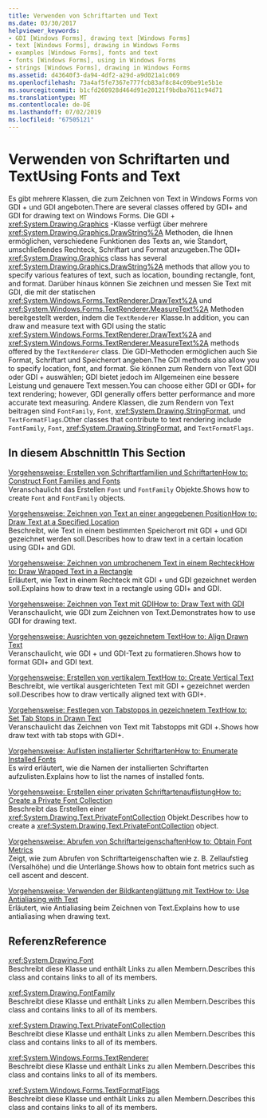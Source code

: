 ```yaml
---
title: Verwenden von Schriftarten und Text
ms.date: 03/30/2017
helpviewer_keywords:
- GDI [Windows Forms], drawing text [Windows Forms]
- text [Windows Forms], drawing in Windows Forms
- examples [Windows Forms], fonts and text
- fonts [Windows Forms], using in Windows Forms
- strings [Windows Forms], drawing in Windows Forms
ms.assetid: d43640f3-da94-4df2-a29d-a9d021a1c069
ms.openlocfilehash: 73a4af5fe7367e777fcb83af8c84c09be91e5b1e
ms.sourcegitcommit: b1cfd260928d464d91e20121f9bdba7611c94d71
ms.translationtype: MT
ms.contentlocale: de-DE
ms.lasthandoff: 07/02/2019
ms.locfileid: "67505121"
---
```

# <a name="using-fonts-and-text"></a><span data-ttu-id="32f38-102">Verwenden von Schriftarten und Text</span><span class="sxs-lookup"><span data-stu-id="32f38-102">Using Fonts and Text</span></span>
<span data-ttu-id="32f38-103">Es gibt mehrere Klassen, die zum Zeichnen von Text in Windows Forms von GDI + und GDI angeboten.</span><span class="sxs-lookup"><span data-stu-id="32f38-103">There are several classes offered by GDI+ and GDI for drawing text on Windows Forms.</span></span> <span data-ttu-id="32f38-104">Die GDI + <xref:System.Drawing.Graphics> -Klasse verfügt über mehrere <xref:System.Drawing.Graphics.DrawString%2A> Methoden, die Ihnen ermöglichen, verschiedene Funktionen des Texts an, wie Standort, umschließendes Rechteck, Schriftart und Format anzugeben.</span><span class="sxs-lookup"><span data-stu-id="32f38-104">The GDI+ <xref:System.Drawing.Graphics> class has several <xref:System.Drawing.Graphics.DrawString%2A> methods that allow you to specify various features of text, such as location, bounding rectangle, font, and format.</span></span> <span data-ttu-id="32f38-105">Darüber hinaus können Sie zeichnen und messen Sie Text mit GDI, die mit der statischen <xref:System.Windows.Forms.TextRenderer.DrawText%2A> und <xref:System.Windows.Forms.TextRenderer.MeasureText%2A> Methoden bereitgestellt werden, indem die `TextRenderer` Klasse.</span><span class="sxs-lookup"><span data-stu-id="32f38-105">In addition, you can draw and measure text with GDI using the static <xref:System.Windows.Forms.TextRenderer.DrawText%2A> and <xref:System.Windows.Forms.TextRenderer.MeasureText%2A> methods offered by the `TextRenderer` class.</span></span> <span data-ttu-id="32f38-106">Die GDI-Methoden ermöglichen auch Sie Format, Schriftart und Speicherort angeben.</span><span class="sxs-lookup"><span data-stu-id="32f38-106">The GDI methods also allow you to specify location, font, and format.</span></span> <span data-ttu-id="32f38-107">Sie können zum Rendern von Text GDI oder GDI + auswählen; GDI bietet jedoch im Allgemeinen eine bessere Leistung und genauere Text messen.</span><span class="sxs-lookup"><span data-stu-id="32f38-107">You can choose either GDI or GDI+ for text rendering; however, GDI generally offers better performance and more accurate text measuring.</span></span> <span data-ttu-id="32f38-108">Andere Klassen, die zum Rendern von Text beitragen sind `FontFamily`, `Font`, <xref:System.Drawing.StringFormat>, und `TextFormatFlags`.</span><span class="sxs-lookup"><span data-stu-id="32f38-108">Other classes that contribute to text rendering include `FontFamily`, `Font`, <xref:System.Drawing.StringFormat>, and `TextFormatFlags`.</span></span>  
  
## <a name="in-this-section"></a><span data-ttu-id="32f38-109">In diesem Abschnitt</span><span class="sxs-lookup"><span data-stu-id="32f38-109">In This Section</span></span>  
 [<span data-ttu-id="32f38-110">Vorgehensweise: Erstellen von Schriftartfamilien und Schriftarten</span><span class="sxs-lookup"><span data-stu-id="32f38-110">How to: Construct Font Families and Fonts</span></span>](how-to-construct-font-families-and-fonts.md)  
 <span data-ttu-id="32f38-111">Veranschaulicht das Erstellen `Font` und `FontFamily` Objekte.</span><span class="sxs-lookup"><span data-stu-id="32f38-111">Shows how to create `Font` and `FontFamily` objects.</span></span>  
  
 [<span data-ttu-id="32f38-112">Vorgehensweise: Zeichnen von Text an einer angegebenen Position</span><span class="sxs-lookup"><span data-stu-id="32f38-112">How to: Draw Text at a Specified Location</span></span>](how-to-draw-text-at-a-specified-location.md)  
 <span data-ttu-id="32f38-113">Beschreibt, wie Text in einem bestimmten Speicherort mit GDI + und GDI gezeichnet werden soll.</span><span class="sxs-lookup"><span data-stu-id="32f38-113">Describes how to draw text in a certain location using GDI+ and GDI.</span></span>  
  
 [<span data-ttu-id="32f38-114">Vorgehensweise: Zeichnen von umbrochenem Text in einem Rechteck</span><span class="sxs-lookup"><span data-stu-id="32f38-114">How to: Draw Wrapped Text in a Rectangle</span></span>](how-to-draw-wrapped-text-in-a-rectangle.md)  
 <span data-ttu-id="32f38-115">Erläutert, wie Text in einem Rechteck mit GDI + und GDI gezeichnet werden soll.</span><span class="sxs-lookup"><span data-stu-id="32f38-115">Explains how to draw text in a rectangle using GDI+ and GDI.</span></span>  
  
 [<span data-ttu-id="32f38-116">Vorgehensweise: Zeichnen von Text mit GDI</span><span class="sxs-lookup"><span data-stu-id="32f38-116">How to: Draw Text with GDI</span></span>](how-to-draw-text-with-gdi.md)  
 <span data-ttu-id="32f38-117">Veranschaulicht, wie GDI zum Zeichnen von Text.</span><span class="sxs-lookup"><span data-stu-id="32f38-117">Demonstrates how to use GDI for drawing text.</span></span>  
  
 [<span data-ttu-id="32f38-118">Vorgehensweise: Ausrichten von gezeichnetem Text</span><span class="sxs-lookup"><span data-stu-id="32f38-118">How to: Align Drawn Text</span></span>](how-to-align-drawn-text.md)  
 <span data-ttu-id="32f38-119">Veranschaulicht, wie GDI + und GDI-Text zu formatieren.</span><span class="sxs-lookup"><span data-stu-id="32f38-119">Shows how to format GDI+ and GDI text.</span></span>  
  
 [<span data-ttu-id="32f38-120">Vorgehensweise: Erstellen von vertikalem Text</span><span class="sxs-lookup"><span data-stu-id="32f38-120">How to: Create Vertical Text</span></span>](how-to-create-vertical-text.md)  
 <span data-ttu-id="32f38-121">Beschreibt, wie vertikal ausgerichteten Text mit GDI + gezeichnet werden soll.</span><span class="sxs-lookup"><span data-stu-id="32f38-121">Describes how to draw vertically aligned text with GDI+.</span></span>  
  
 [<span data-ttu-id="32f38-122">Vorgehensweise: Festlegen von Tabstopps in gezeichnetem Text</span><span class="sxs-lookup"><span data-stu-id="32f38-122">How to: Set Tab Stops in Drawn Text</span></span>](how-to-set-tab-stops-in-drawn-text.md)  
 <span data-ttu-id="32f38-123">Veranschaulicht das Zeichnen von Text mit Tabstopps mit GDI +.</span><span class="sxs-lookup"><span data-stu-id="32f38-123">Shows how draw text with tab stops with GDI+.</span></span>  
  
 [<span data-ttu-id="32f38-124">Vorgehensweise: Auflisten installierter Schriftarten</span><span class="sxs-lookup"><span data-stu-id="32f38-124">How to: Enumerate Installed Fonts</span></span>](how-to-enumerate-installed-fonts.md)  
 <span data-ttu-id="32f38-125">Es wird erläutert, wie die Namen der installierten Schriftarten aufzulisten.</span><span class="sxs-lookup"><span data-stu-id="32f38-125">Explains how to list the names of installed fonts.</span></span>  
  
 [<span data-ttu-id="32f38-126">Vorgehensweise: Erstellen einer privaten Schriftartenauflistung</span><span class="sxs-lookup"><span data-stu-id="32f38-126">How to: Create a Private Font Collection</span></span>](how-to-create-a-private-font-collection.md)  
 <span data-ttu-id="32f38-127">Beschreibt das Erstellen einer <xref:System.Drawing.Text.PrivateFontCollection> Objekt.</span><span class="sxs-lookup"><span data-stu-id="32f38-127">Describes how to create a <xref:System.Drawing.Text.PrivateFontCollection> object.</span></span>  
  
 [<span data-ttu-id="32f38-128">Vorgehensweise: Abrufen von Schriftarteigenschaften</span><span class="sxs-lookup"><span data-stu-id="32f38-128">How to: Obtain Font Metrics</span></span>](how-to-obtain-font-metrics.md)  
 <span data-ttu-id="32f38-129">Zeigt, wie zum Abrufen von Schriftarteigenschaften wie z. B. Zellaufstieg (Versalhöhe) und die Unterlänge.</span><span class="sxs-lookup"><span data-stu-id="32f38-129">Shows how to obtain font metrics such as cell ascent and descent.</span></span>  
  
 [<span data-ttu-id="32f38-130">Vorgehensweise: Verwenden der Bildkantenglättung mit Text</span><span class="sxs-lookup"><span data-stu-id="32f38-130">How to: Use Antialiasing with Text</span></span>](how-to-use-antialiasing-with-text.md)  
 <span data-ttu-id="32f38-131">Erläutert, wie Antialiasing beim Zeichnen von Text.</span><span class="sxs-lookup"><span data-stu-id="32f38-131">Explains how to use antialiasing when drawing text.</span></span>  
  
## <a name="reference"></a><span data-ttu-id="32f38-132">Referenz</span><span class="sxs-lookup"><span data-stu-id="32f38-132">Reference</span></span>  
 <xref:System.Drawing.Font>  
 <span data-ttu-id="32f38-133">Beschreibt diese Klasse und enthält Links zu allen Membern.</span><span class="sxs-lookup"><span data-stu-id="32f38-133">Describes this class and contains links to all of its members.</span></span>  
  
 <xref:System.Drawing.FontFamily>  
 <span data-ttu-id="32f38-134">Beschreibt diese Klasse und enthält Links zu allen Membern.</span><span class="sxs-lookup"><span data-stu-id="32f38-134">Describes this class and contains links to all of its members.</span></span>  
  
 <xref:System.Drawing.Text.PrivateFontCollection>  
 <span data-ttu-id="32f38-135">Beschreibt diese Klasse und enthält Links zu allen Membern.</span><span class="sxs-lookup"><span data-stu-id="32f38-135">Describes this class and contains links to all of its members.</span></span>  
  
 <xref:System.Windows.Forms.TextRenderer>  
 <span data-ttu-id="32f38-136">Beschreibt diese Klasse und enthält Links zu allen Membern.</span><span class="sxs-lookup"><span data-stu-id="32f38-136">Describes this class and contains links to all of its members.</span></span>  
  
 <xref:System.Windows.Forms.TextFormatFlags>  
 <span data-ttu-id="32f38-137">Beschreibt diese Klasse und enthält Links zu allen Membern.</span><span class="sxs-lookup"><span data-stu-id="32f38-137">Describes this class and contains links to all of its members.</span></span>
